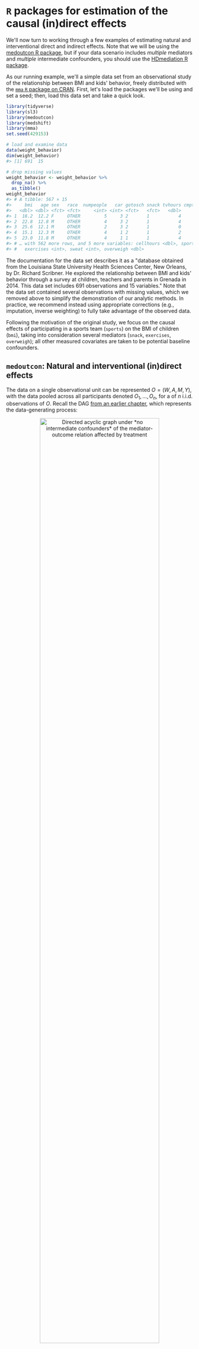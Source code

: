 # `R` packages for estimation of the causal (in)direct effects

We'll now turn to working through a few examples of estimating natural and
interventional direct and indirect effects. Note that we will be using the [medoutcon R package](https://github.com/nhejazi/medoutcon), but if your data scenario includes *multiple* mediators and *multiple* intermediate confounders, you should use the [HDmediation R package](https://github.com/nt-williams/HDmediation).

As our running
example, we'll a simple data set from an observational study of the relationship
between BMI and kids' behavior, freely distributed with the [`mma` `R` package
on CRAN](https://CRAN.R-project.org/package=mma). First, let's load the packages
we'll be using and set a seed; then, load this data set and take a quick look.


```r
library(tidyverse)
library(sl3)
library(medoutcon)
library(medshift)
library(mma)
set.seed(429153)
```


```r
# load and examine data
data(weight_behavior)
dim(weight_behavior)
#> [1] 691  15

# drop missing values
weight_behavior <- weight_behavior %>%
  drop_na() %>%
  as_tibble()
weight_behavior
#> # A tibble: 567 × 15
#>     bmi   age sex   race  numpeople   car gotosch snack tvhours cmpthours
#>   <dbl> <dbl> <fct> <fct>     <int> <int> <fct>   <fct>   <dbl>     <dbl>
#> 1  18.2  12.2 F     OTHER         5     3 2       1           4         0
#> 2  22.8  12.8 M     OTHER         4     3 2       1           4         2
#> 3  25.6  12.1 M     OTHER         2     3 2       1           0         2
#> 4  15.1  12.3 M     OTHER         4     1 2       1           2         1
#> 5  23.0  11.8 M     OTHER         4     1 1       1           4         3
#> # … with 562 more rows, and 5 more variables: cellhours <dbl>, sports <fct>,
#> #   exercises <int>, sweat <int>, overweigh <dbl>
```

The documentation for the data set describes it as a "database obtained from the
Louisiana State University Health Sciences Center, New Orleans, by Dr. Richard
Scribner. He explored the relationship between BMI and kids' behavior through a
survey at children, teachers and parents in Grenada in 2014. This data set
includes 691 observations and 15 variables." Note that the data set contained
several observations with missing values, which we removed above to simplify the
demonstration of our analytic methods. In practice, we recommend instead using
appropriate corrections (e.g., imputation, inverse weighting) to fully take
advantage of the observed data.

Following the motivation of the original study, we focus on the causal effects
of participating in a sports team (`sports`) on the BMI of children (`bmi`),
taking into consideration several mediators (`snack`, `exercises`, `overweigh`);
all other measured covariates are taken to be potential baseline confounders.

## `medoutcon`: Natural and interventional (in)direct effects

The data on a single observational unit can be represented $O = (W, A, M, Y)$,
with the data pooled across all participants denoted $O_1, \ldots, O_n$, for a
of $n$ i.i.d. observations of $O$. Recall the DAG [from an earlier
chapter](#estimands), which represents the data-generating process:

<div class="figure" style="text-align: center">
<img src="06-estimation-code-walkthrough_files/figure-html/unnamed-chunk-1-1.png" alt="Directed acyclic graph under *no intermediate confounders* of the mediator-outcome relation affected by treatment" width="80%" />
<p class="caption">(\#fig:unnamed-chunk-1)Directed acyclic graph under *no intermediate confounders* of the mediator-outcome relation affected by treatment</p>
</div>

### Natural (in)direct effects

To start, we will consider estimation of the _natural_ direct and indirect effects,
which, we recall, are defined as follows
\begin{equation*}
  \E[Y_{1,M_1} - Y_{0,M_0}] = \underbrace{\E[Y_{\color{red}{1},\color{blue}{M_1}} -
    Y_{\color{red}{1},\color{blue}{M_0}}]}_{\text{natural indirect effect}} +
    \underbrace{\E[Y_{\color{blue}{1},\color{red}{M_0}} -
    Y_{\color{blue}{0},\color{red}{M_0}}]}_{\text{natural direct effect}}.
\end{equation*}

* Our [`medoutcon` `R` package](https://github.com/nhejazi/medoutcon)
  [@hejazi2022medoutcon-rpkg; @hejazi2022medoutcon-joss], which accompanies
  @diaz2020nonparametric, implements one-step and TML estimators of both the
  natural and interventional (in)direct effects.
* Both types of estimators are capable of accommodating flexible modeling
  strategies (e.g., ensemble machine learning) for the initial estimation of
  nuisance parameters.
* The `medoutcon` `R` package uses cross-validation in initial estimation: this
  results in cross-validated (or "cross-fitted") one-step and TML estimators
  [@klaassen1987consistent; @zheng2011cross; @chernozhukov2018double], which
  exhibit greater robustness than their non-sample-splitting analogs.
* To this end, `medoutcon` integrates with the `sl3` `R` package [@coyle2022sl3],
  which is extensively documented in this [book
  chapter](https://tlverse.org/tlverse-handbook/sl3) [@phillips2022super;
  @vdl2022targeted].

### Interlude: `sl3` for nuisance parameter estimation

* To fully take advantage of the one-step and TML estimators, we'd like to rely
  on flexible, data adaptive strategies for nuisance parameter estimation.
* Doing so minimizes opportunities for model misspecification to compromise our
  analytic conclusions.
* Choosing among the diversity of available machine learning algorithms can be
  challenging, so we recommend using the Super Learner algorithm for ensemble
  machine learning [@vdl2007super], which is implemented in the [`sl3` R
  package](https://github.com/tlverse/sl3) [@coyle2022sl3].
* Below, we demonstrate the construction of an ensemble learner based on a
  limited library of algorithms, including n intercept model, a main terms GLM,
  Lasso ($\ell_1$-penalized) regression, and random forest (`ranger`).

```r
# instantiate learners
mean_lrnr <- Lrnr_mean$new()
fglm_lrnr <- Lrnr_glm_fast$new()
lasso_lrnr <- Lrnr_glmnet$new(alpha = 1, nfolds = 3)
rf_lrnr <- Lrnr_ranger$new(num.trees = 200)

# create learner library and instantiate super learner ensemble
lrnr_lib <- Stack$new(mean_lrnr, fglm_lrnr, lasso_lrnr, rf_lrnr)
sl_lrnr <- Lrnr_sl$new(learners = lrnr_lib, metalearner = Lrnr_nnls$new())
```

* Of course, there are many alternatives for learning algorithms to be included
  in such a modeling library. Feel free to explore!

### Efficient estimation of the natural (in)direct effects

* Estimation of the natural direct and indirect effects requires estimation of a
  few nuisance parameters. Recall that these are
  - $g(a\mid w)$, which denotes $\P(A=a \mid W=w)$
  - $h(a\mid m, w)$, which denotes $\P(A=a \mid M=m, W=w)$
  - $b(a, m, w)$, which denotes $\E(Y \mid A=a, M=m, W=w)$
* While we recommend the use of Super Learning, we opt to instead estimate all
  nuisance parameters with Lasso regression below (to save computational time).
* Now, let's use the `medoutcon()` function to estimate the _natural direct
  effect_:

```r
# compute one-step estimate of the natural direct effect
nde_onestep <- medoutcon(
  W = weight_behavior[, c("age", "sex", "race", "tvhours")],
  A = (as.numeric(weight_behavior$sports) - 1),
  Z = NULL,
  M = weight_behavior[, c("snack", "exercises", "overweigh")],
  Y = weight_behavior$bmi,
  g_learners = lasso_lrnr,
  h_learners = lasso_lrnr,
  b_learners = lasso_lrnr,
  effect = "direct",
  estimator = "onestep",
  estimator_args = list(cv_folds = 5)
)
summary(nde_onestep)
#> # A tibble: 1 × 7
#>   lwr_ci param_est upr_ci var_est  eif_mean estimator param         
#>    <dbl>     <dbl>  <dbl>   <dbl>     <dbl> <chr>     <chr>         
#> 1 -0.600   -0.0880  0.424  0.0683 -5.25e-16 onestep   direct_natural
```

* We can similarly call `medoutcon()` to estimate the _natural indirect effect_:

```r
# compute one-step estimate of the natural indirect effect
nie_onestep <- medoutcon(
  W = weight_behavior[, c("age", "sex", "race", "tvhours")],
  A = (as.numeric(weight_behavior$sports) - 1),
  Z = NULL,
  M = weight_behavior[, c("snack", "exercises", "overweigh")],
  Y = weight_behavior$bmi,
  g_learners = lasso_lrnr,
  h_learners = lasso_lrnr,
  b_learners = lasso_lrnr,
  effect = "indirect",
  estimator = "onestep",
  estimator_args = list(cv_folds = 5)
)
summary(nie_onestep)
#> # A tibble: 1 × 7
#>   lwr_ci param_est upr_ci var_est eif_mean estimator param           
#>    <dbl>     <dbl>  <dbl>   <dbl>    <dbl> <chr>     <chr>           
#> 1  0.477      1.04   1.61  0.0838 3.48e-16 onestep   indirect_natural
```

* From the above, we can conclude that the effect of participation on a sports
  team on BMI is primarily mediated by the variables `snack`, `exercises`, and
  `overweigh`, as the natural indirect effect is several times larger than the
  natural direct effect.
* Note that we could have instead used the TML estimators, which have improved
  finite-sample performance, instead of the one-step estimators. Doing this is
  as simple as setting the `estimator = "tmle"` in the relevant argument.

### Interventional (in)direct effects

Since our knowledge of the system under study is incomplete, we might worry that
one (or more) of the measured variables are not mediators, but, in fact,
intermediate confounders affected by treatment. While the natural (in)direct
effects are not identified in this setting, their interventional (in)direct
counterparts are, as we saw in an earlier section. Recall that both types of
effects are defined by static interventions on the treatment. The interventional
effects are distinguished by their use of a stochastic intervention on the
mediator to aid in their identification.

  <div class="figure" style="text-align: center">
  <img src="06-estimation-code-walkthrough_files/figure-html/unnamed-chunk-2-1.png" alt="Directed acyclic graph under intermediate confounders of the mediator-outcome relation affected by treatment" width="80%" />
  <p class="caption">(\#fig:unnamed-chunk-2)Directed acyclic graph under intermediate confounders of the mediator-outcome relation affected by treatment</p>
  </div>

Recall that the interventional (in)direct effects are defined via the decomposition:
\begin{equation*}
\E[Y_{1,G_1} - Y_{0,G_0}] = \underbrace{\E[Y_{\color{red}{1},\color{blue}{G_1}} -
    Y_{\color{red}{1},\color{blue}{G_0}}]}_{\text{interventional indirect effect}} +
    \underbrace{\E[Y_{\color{blue}{1},\color{red}{G_0}} -
    Y_{\color{blue}{0},\color{red}{G_0}}]}_{\text{interventional direct effect}}
\end{equation*}

* In our data example, we'll consider the eating of snacks as a potential
  intermediate confounder, since one might reasonably hypothesize that
  participation on a sports team might subsequently affect snacking, which then
  could affect mediators like the amount of exercises and overweight status.
* The interventional direct and indirect effects may also be easily estimated
  with the [`medoutcon` `R` package](https://github.com/nhejazi/medoutcon)
  [@hejazi2022medoutcon-rpkg; @hejazi2022medoutcon-joss].
* Just as for the natural (in)direct effects, `medoutcon` implements
  cross-validated one-step and TML estimators of the interventional effects.

### Efficient estimation of the interventional (in)direct effects

* Estimation of these effects is more complex, so a few additional nuisance
  parameters arise when expressing the (more general) EIF for these effects:
  * $q(z \mid a, w)$, the conditional density of the intermediate confounders,
    conditional only on treatment and baseline covariates;
  * $r(z \mid a, m, w)$, the conditional density of the intermediate
    confounders, conditional on mediators, treatment, and baseline covariates.
* To estimate the interventional effects, we only need to set the argument `Z`
  of `medoutcon` to a value other than `NULL`.
* Note that the implementation in `medoutcon` is currently limited to settings
  with only binary intermediate confounders, i.e., $Z \in \{0, 1\}$.
* Let's use `medoutcon()` to estimate the _interventional direct effect_:

```r
# compute one-step estimate of the interventional direct effect
interv_de_onestep <- medoutcon(
  W = weight_behavior[, c("age", "sex", "race", "tvhours")],
  A = (as.numeric(weight_behavior$sports) - 1),
  Z = (as.numeric(weight_behavior$snack) - 1),
  M = weight_behavior[, c("exercises", "overweigh")],
  Y = weight_behavior$bmi,
  g_learners = lasso_lrnr,
  h_learners = lasso_lrnr,
  b_learners = lasso_lrnr,
  effect = "direct",
  estimator = "onestep",
  estimator_args = list(cv_folds = 5)
)
summary(interv_de_onestep)
#> # A tibble: 1 × 7
#>   lwr_ci param_est upr_ci var_est eif_mean estimator param                
#>    <dbl>     <dbl>  <dbl>   <dbl>    <dbl> <chr>     <chr>                
#> 1 -0.309     0.239  0.788  0.0782 1.94e-15 onestep   direct_interventional
```

* We can similarly estimate the _interventional indirect effect_:

```r
# compute one-step estimate of the interventional indirect effect
interv_ie_onestep <- medoutcon(
  W = weight_behavior[, c("age", "sex", "race", "tvhours")],
  A = (as.numeric(weight_behavior$sports) - 1),
  Z = (as.numeric(weight_behavior$snack) - 1),
  M = weight_behavior[, c("exercises", "overweigh")],
  Y = weight_behavior$bmi,
  g_learners = lasso_lrnr,
  h_learners = lasso_lrnr,
  b_learners = lasso_lrnr,
  effect = "indirect",
  estimator = "onestep",
  estimator_args = list(cv_folds = 5)
)
summary(interv_ie_onestep)
#> # A tibble: 1 × 7
#>   lwr_ci param_est upr_ci var_est eif_mean estimator param                  
#>    <dbl>     <dbl>  <dbl>   <dbl>    <dbl> <chr>     <chr>                  
#> 1  0.524      1.06   1.60  0.0758 1.69e-16 onestep   indirect_interventional
```

* From the above, we can conclude that the effect of participation on a sports
  team on BMI is largely through the interventional indirect effect (i.e.,
  through the pathways involving the mediating variables) rather than via its
  direct effect.
* Just as before, we could have instead used the TML estimators, instead of the
  one-step estimators. Doing this is as simple as setting the
  `estimator = "tmle"` in the relevant argument.

<!--
## `medshift`: Stochastic (in)direct effects

While the analyses using the natural and interventional effects have been
illuminating, we may also go beyond the restrictive static interventions
required to define these (in)direct effects. In fact, it may be more realistic
to consider interventions that do not directly force children to join athletic
teams, but instead motivate them to make their participation on such teams more
likely. Importantly, such interventions are often far more realistic and
actionable in real-world studies.

### Formulating the stochastic (in)direct effects

* These more flexible intervention regimes are incompatible with (in)direct
  effect definitions based on decomposing the average treatment effect.
* Instead, consider the decomposition of the population intervention effect
  (PIE) of a _stochastic intervention_ into direct and indirect effects
  [@diaz2020causal]:
\begin{align*}
  \E[Y&_{A_\delta,M_{A_\delta}} - Y_{A,M_A}] = \\
  &\underbrace{\E[Y_{\color{red}{A_\delta},\color{blue}{M_{A_\delta}}} -
    Y_{\color{red}{A_\delta},
    \color{blue}{M}}]}_{\text{stochastic natural indirect effect}} +
    \underbrace{\E[Y_{\color{blue}{A_\delta},\color{red}{M}} -
    Y_{\color{blue}{A},
    \color{red}{M}}]}_{\text{stochastic natural direct effect}}
\end{align*}
* Recall from our discussion of the [incremental propensity score
  interventions](#ipsi) [@kennedy2018nonparametric] that such stochastic
  interventions can compare the pre- and post-intervention odds of exposure:
\begin{equation*}
  \delta = \frac{\text{odds}(A_\delta = 1\mid W=w)}
  {\text{odds}(A = 1\mid W=w)}.
\end{equation*}
* In our analysis, we will modulate the _odds of participating in a sports
  team_ by a fixed amount for each individual, setting, for example,
  $\delta = 2$:

```r
delta_shift_ipsi <- 2
```
* Such an intervention may be interpreted as the effect of a school program
  that motivates children to participate in sports teams.

### Efficient estimation of the stochastic (in)direct effects

* The decomposition of the PIE into the direct and indirect effects leads to a
  common term $\E[Y_{\color{red}{A_\delta},\color{blue}{M}}]$ involved in both
  the direct and indirect effect definitions. This term may be estimated via
  the [`medshift` `R` package](https://github.com/nhejazi/medshift)
  [@hejazi2020medshift].
* For the direct effect, the remaining term is the
  $\E[Y_{\color{blue}{A},\color{red}{M}}]$, which may be estimated by a simple
  mean in the observed data (i.e., no intervention).
* For the indirect effect, the remaining term is the joint effect of stochastic
  interventions on both $A$ and $M$:
  $\E[Y_{\color{red}{A_\delta},\color{blue}{M_{A_\delta}}}$.
  * For the case of an IPSI on binary $A$, this may be estimated by the tools
    in the [`npcausal` `R` package](https://github.com/ehkennedy/npcausal).
  * For the case of an MTP on continuous $A$, this may be estimated by the
    tools in the [`txshift` `R` package](https://github.com/nhejazi/txshift)
    [@hejazi2020txshift-rpkg; @hejazi2020txshift-joss].
* Like the implementation in `medoutcon`, the `medshift` package makes use of
  cross-validation in constructing initial estimates of nuisance parameters,
  resulting in more robust, cross-validated efficient estimators
  [@klaassen1987consistent; @zheng2011cross; @chernozhukov2018double].
* Now, we're ready to use the `medshift` function to estimate the decomposition
  term common to both the _stochastic direct and indirect effects_:

```r
# compute one-step estimate of the decomposition term of the (in)direct effects
stoch_decomp_onestep <- medshift(
  W = weight_behavior[, c("age", "sex", "race", "tvhours")],
  A = (as.numeric(weight_behavior$sports) - 1),
  Z = weight_behavior[, c("snack", "exercises", "overweigh")],
  Y = weight_behavior$bmi,
  delta = delta_shift_ipsi,
  g_learners = lasso_lrnr,
  e_learners = lasso_lrnr,
  m_learners = lasso_lrnr,
  estimator = "onestep",
  estimator_args = list(cv_folds = 5)
)
summary(stoch_decomp_onestep)
#>      lwr_ci   param_est      upr_ci   param_var    eif_mean   estimator 
#>   18.763158   19.099417   19.435676    0.029434 -3.5415e-16     onestep
```

* To estimate the stochastic direct effect, an extra step is necessary -- we
  must apply the delta method:

```r
# convenience function to compute inference via delta method: EY1 - EY0
linear_contrast <- function(params, eifs, ci_level = 0.95) {
  # bounds for confidence interval
  ci_norm_bounds <- c(-1, 1) * abs(stats::qnorm(p = (1 - ci_level) / 2))
  param_est <- params[[1]] - params[[2]]
  eif <- eifs[[1]] - eifs[[2]]
  se_eif <- sqrt(var(eif) / length(eif))
  param_ci <- param_est + ci_norm_bounds * se_eif
  # parameter and inference
  out <- c(param_ci[1], param_est, param_ci[2])
  names(out) <- c("lwr_ci", "param_est", "upr_ci")
  return(out)
}
```
* Straightforward application of this procedure yields,

```r
# parameter estimates and EIFs for components of direct effect
EY <- mean(weight_behavior$bmi)
eif_EY <- weight_behavior$bmi - EY
params_de <- list(stoch_decomp_onestep$theta, EY)
eifs_de <- list(stoch_decomp_onestep$eif, eif_EY)

# direct effect = EY - estimated quantity
de_est <- linear_contrast(params_de, eifs_de)
de_est
#>    lwr_ci param_est    upr_ci 
#> -0.494596 -0.027691  0.439215
```
* From the above, we can conclude that the effect of increasing the odds of
  participation on a sports team on BMI leads only to a relatively small direct
  effect.
-->
